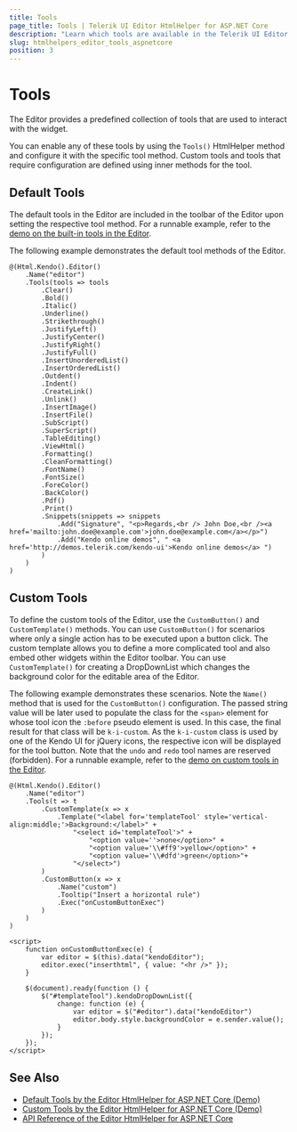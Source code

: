 ```yaml
---
title: Tools
page_title: Tools | Telerik UI Editor HtmlHelper for ASP.NET Core
description: "Learn which tools are available in the Telerik UI Editor HtmlHelper for ASP.NET Core (MVC 6 or ASP.NET Core MVC)."
slug: htmlhelpers_editor_tools_aspnetcore
position: 3
---
```


# Tools

The Editor provides a predefined collection of tools that are used to interact with the widget.

You can enable any of these tools by using the `Tools()` HtmlHelper method and configure it with the specific tool method. Custom tools and tools that require configuration are defined using inner methods for the tool.

## Default Tools

The default tools in the Editor are included in the toolbar of the Editor upon setting the respective tool method. For a runnable example, refer to the [demo on the built-in tools in the Editor](https://demos.telerik.com/aspnet-core/editor/all-tools).

The following example demonstrates the default tool methods of the Editor.

```
@(Html.Kendo().Editor()
    .Name("editor")
    .Tools(tools => tools
        .Clear()
        .Bold()
        .Italic()
        .Underline()
        .Strikethrough()
        .JustifyLeft()
        .JustifyCenter()
        .JustifyRight()
        .JustifyFull()
        .InsertUnorderedList()
        .InsertOrderedList()
        .Outdent()
        .Indent()
        .CreateLink()
        .Unlink()
        .InsertImage()
        .InsertFile()
        .SubScript()
        .SuperScript()
        .TableEditing()
        .ViewHtml()
        .Formatting()
        .CleanFormatting()
        .FontName()
        .FontSize()
        .ForeColor()
        .BackColor()
        .Pdf()
        .Print()
        .Snippets(snippets => snippets
            .Add("Signature", "<p>Regards,<br /> John Doe,<br /><a href='mailto:john.doe@example.com'>john.doe@example.com</a></p>")
            .Add("Kendo online demos", " <a href='http://demos.telerik.com/kendo-ui'>Kendo online demos</a> ")
        )
    )
)
```

## Custom Tools

To define the custom tools of the Editor, use the `CustomButton()` and `CustomTemplate()` methods. You can use `CustomButton()` for scenarios where only a single action has to be executed upon a button click. The custom template allows you to define a more complicated tool and also embed other widgets within the Editor toolbar. You can use `CustomTemplate()` for creating a DropDownList which changes the background color for the editable area of the Editor.

The following example demonstrates these scenarios. Note the `Name()` method that is used for the `CustomButton()` configuration. The passed string value will be later used to populate the class for the `<span>` element for whose tool icon the `:before` pseudo element is used. In this case, the final result for that class will be `k-i-custom`. As the `k-i-custom` class is used by one of the Kendo UI for jQuery icons, the respective icon will be displayed for the tool button. Note that the `undo` and `redo` tool names are reserved (forbidden). For a runnable example, refer to the [demo on custom tools in the Editor](https://demos.telerik.com/aspnet-core/editor/custom-tools).

```
@(Html.Kendo().Editor()
    .Name("editor")
    .Tools(t => t
        .CustomTemplate(x => x
            .Template("<label for='templateTool' style='vertical-align:middle;'>Background:</label>" +
                "<select id='templateTool'>" +
                    "<option value=''>none</option>" +
                    "<option value='\\#ff9'>yellow</option>" +
                    "<option value='\\#dfd'>green</option>"+
                "</select>")
        )
        .CustomButton(x => x
            .Name("custom")
            .Tooltip("Insert a horizontal rule")
            .Exec("onCustomButtonExec")
        )
    )
)

<script>
    function onCustomButtonExec(e) {
        var editor = $(this).data("kendoEditor");
        editor.exec("inserthtml", { value: "<hr />" });
    }

    $(document).ready(function () {
        $("#templateTool").kendoDropDownList({
            change: function (e) {
                var editor = $("#editor").data("kendoEditor")
                editor.body.style.backgroundColor = e.sender.value();
            }
        });
    });
</script>
```

## See Also

* [Default Tools by the Editor HtmlHelper for ASP.NET Core (Demo)](https://demos.telerik.com/aspnet-core/editor/all-tools)
* [Custom Tools by the Editor HtmlHelper for ASP.NET Core (Demo)](https://demos.telerik.com/aspnet-core/editor/custom-tools)
* [API Reference of the Editor HtmlHelper for ASP.NET Core](/api/editor)
